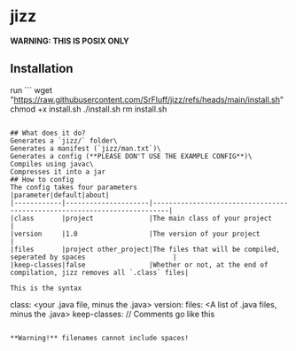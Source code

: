 # jizz
**WARNING: THIS IS POSIX ONLY**
## Installation
run ```
wget "https://raw.githubusercontent.com/SrFluff/jizz/refs/heads/main/install.sh"
chmod +x install.sh
./install.sh
rm install.sh
```

## What does it do?
Generates a `jizz/` folder\
Generates a manifest (`jizz/man.txt`)\
Generates a config (**PLEASE DON'T USE THE EXAMPLE CONFIG**)\
Compiles using javac\
Compresses it into a jar
## How to config
The config takes four parameters
|parameter|default|about|
|------------|---------------------|--------------------------------------------------------------------------|
|class       |project              |The main class of your project                                            |
|version     |1.0                  |The version of your project                                               |
|files       |project other_project|The files that will be compiled, seperated by spaces                      |
|keep-classes|false                |Whether or not, at the end of compilation, jizz removes all `.class` files|

This is the syntax

```
class: <your .java file, minus the .java>
version: <duh>
files: <A list of .java files, minus the .java>
keep-classes: <true or false>
// Comments go like this
```

**Warning!** filenames cannot include spaces!

